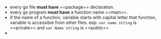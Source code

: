 - every go file **must have** ==package== declaration.
- every go program **must have** a function name ==main==.
- if the name of a function, variable starts with capital letter that function, variable is accessible from other files. exp: `var name string` is ==private== and `var Name string` is ==public==
- 